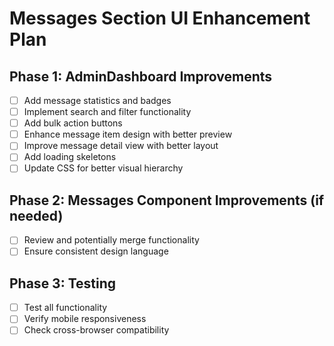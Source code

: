 # Messages Section UI Enhancement Plan

## Phase 1: AdminDashboard Improvements
- [ ] Add message statistics and badges
- [ ] Implement search and filter functionality
- [ ] Add bulk action buttons
- [ ] Enhance message item design with better preview
- [ ] Improve message detail view with better layout
- [ ] Add loading skeletons
- [ ] Update CSS for better visual hierarchy

## Phase 2: Messages Component Improvements (if needed)
- [ ] Review and potentially merge functionality
- [ ] Ensure consistent design language

## Phase 3: Testing
- [ ] Test all functionality
- [ ] Verify mobile responsiveness
- [ ] Check cross-browser compatibility
